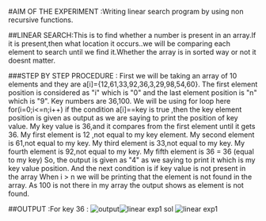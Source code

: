 
#AIM OF THE EXPERIMENT :Writing linear search program by using non recursive functions.

##LINEAR SEARCH:This is to find whether a number is present in an array.If it is present,then what location it occurs..we will be comparing each element to search until we find it.Whether the array is in sorted way or not it doesnt matter.

###STEP BY STEP PROCEDURE :
First we will be taking an array of 10 elements and they are a[i]={12,61,33,92,36,3,29,98,54,60}.
The first element position is considered as "i" which is "0" and the last element position is "n" which is "9".
Key numbers are 36,100.
We will be using for loop here for(i=0;i<=n;i++)
if the condition a[i]==key is true ,then the key element position is given as output as we are saying to print the position of key value.
My key value is 36,and it compares from the first element until it gets 36.
My first element is 12 ,not equal to my key element.
My second element is 61,not equal to my key.
My third element is 33,not equal to my key.
My fourth element is 92,not equal to my key.
My fifth element is 36 = 36 (equal to my key)
So, the output is given as "4" as we saying to print it which is my key value position.
And the next condition is if key value is not present in the array When i > n we will be printing that the element is not found in the array.
As 100 is not there in my array the output shows as element is not found.

##OUTPUT :For key 36 :
![output](IMG-20200814WA0010.png)![linear exp1 sol](https://user-images.githubusercontent.com/69307981/90538048-a73a0780-e19b-11ea-9065-b951e42aeb85.png)
![linear exp1](https://user-images.githubusercontent.com/69307981/90538056-a99c6180-e19b-11ea-9fe1-c23cd070b938.png)

